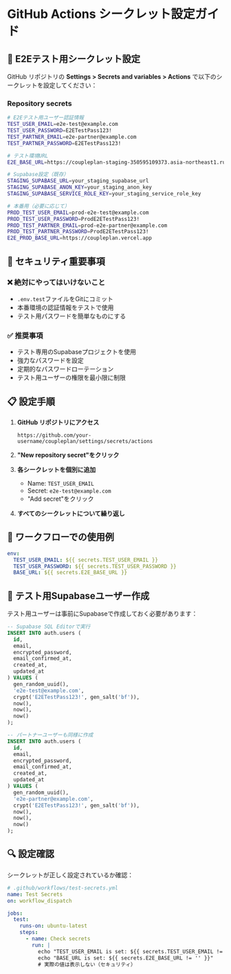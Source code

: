 # GitHub Actions シークレット設定ガイド

## 🔐 E2Eテスト用シークレット設定

GitHub リポジトリの **Settings > Secrets and variables > Actions** で以下のシークレットを設定してください：

### Repository secrets

```bash
# E2Eテスト用ユーザー認証情報
TEST_USER_EMAIL=e2e-test@example.com
TEST_USER_PASSWORD=E2ETestPass123!
TEST_PARTNER_EMAIL=e2e-partner@example.com
TEST_PARTNER_PASSWORD=E2ETestPass123!

# テスト環境URL
E2E_BASE_URL=https://coupleplan-staging-350595109373.asia-northeast1.run.app

# Supabase設定（既存）
STAGING_SUPABASE_URL=your_staging_supabase_url
STAGING_SUPABASE_ANON_KEY=your_staging_anon_key
STAGING_SUPABASE_SERVICE_ROLE_KEY=your_staging_service_role_key

# 本番用（必要に応じて）
PROD_TEST_USER_EMAIL=prod-e2e-test@example.com
PROD_TEST_USER_PASSWORD=ProdE2ETestPass123!
PROD_TEST_PARTNER_EMAIL=prod-e2e-partner@example.com
PROD_TEST_PARTNER_PASSWORD=ProdE2ETestPass123!
E2E_PROD_BASE_URL=https://coupleplan.vercel.app
```

## 🚨 セキュリティ重要事項

### ❌ 絶対にやってはいけないこと

- `.env.test`ファイルをGitにコミット
- 本番環境の認証情報をテストで使用
- テスト用パスワードを簡単なものにする

### ✅ 推奨事項

- テスト専用のSupabaseプロジェクトを使用
- 強力なパスワードを設定
- 定期的なパスワードローテーション
- テスト用ユーザーの権限を最小限に制限

## 📋 設定手順

1. **GitHub リポジトリにアクセス**

   ```
   https://github.com/your-username/coupleplan/settings/secrets/actions
   ```

2. **"New repository secret"をクリック**

3. **各シークレットを個別に追加**
   - Name: `TEST_USER_EMAIL`
   - Secret: `e2e-test@example.com`
   - "Add secret"をクリック

4. **すべてのシークレットについて繰り返し**

## 🔄 ワークフローでの使用例

```yaml
env:
  TEST_USER_EMAIL: ${{ secrets.TEST_USER_EMAIL }}
  TEST_USER_PASSWORD: ${{ secrets.TEST_USER_PASSWORD }}
  BASE_URL: ${{ secrets.E2E_BASE_URL }}
```

## 🧪 テスト用Supabaseユーザー作成

テスト用ユーザーは事前にSupabaseで作成しておく必要があります：

```sql
-- Supabase SQL Editorで実行
INSERT INTO auth.users (
  id,
  email,
  encrypted_password,
  email_confirmed_at,
  created_at,
  updated_at
) VALUES (
  gen_random_uuid(),
  'e2e-test@example.com',
  crypt('E2ETestPass123!', gen_salt('bf')),
  now(),
  now(),
  now()
);

-- パートナーユーザーも同様に作成
INSERT INTO auth.users (
  id,
  email,
  encrypted_password,
  email_confirmed_at,
  created_at,
  updated_at
) VALUES (
  gen_random_uuid(),
  'e2e-partner@example.com',
  crypt('E2ETestPass123!', gen_salt('bf')),
  now(),
  now(),
  now()
);
```

## 🔍 設定確認

シークレットが正しく設定されているか確認：

```yaml
# .github/workflows/test-secrets.yml
name: Test Secrets
on: workflow_dispatch

jobs:
  test:
    runs-on: ubuntu-latest
    steps:
      - name: Check secrets
        run: |
          echo "TEST_USER_EMAIL is set: ${{ secrets.TEST_USER_EMAIL != '' }}"
          echo "BASE_URL is set: ${{ secrets.E2E_BASE_URL != '' }}"
          # 実際の値は表示しない（セキュリティ）
```

